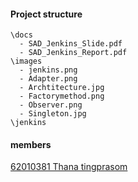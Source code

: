 #### Project structure

```
\docs
  - SAD_Jenkins_Slide.pdf
  - SAD_Jenkins_Report.pdf
\images
  - jenkins.png
  - Adapter.png
  - Archtitecture.jpg
  - Factorymethod.png
  - Observer.png
  - Singleton.jpg
\jenkins
```

#### members
[62010381 Thana tingprasom](https://github.com/eXitHere)
